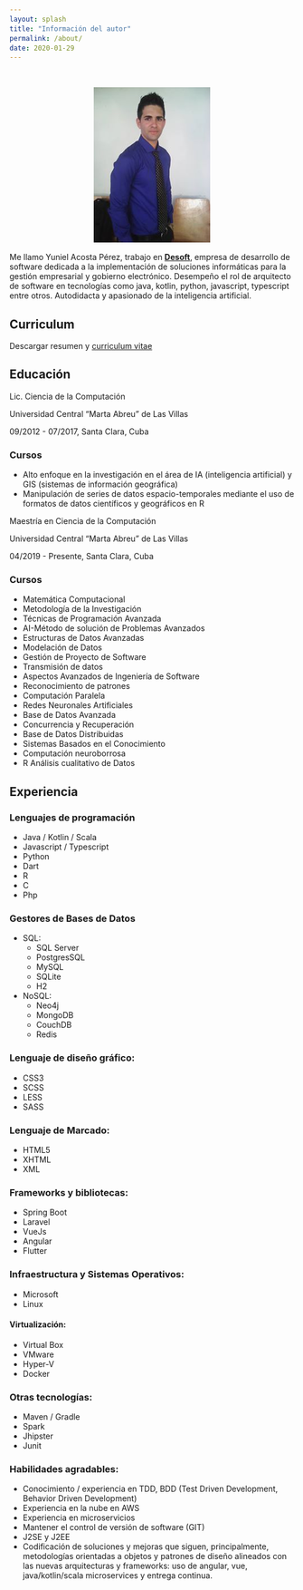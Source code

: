 ```yaml
---
layout: splash
title: "Información del autor"
permalink: /about/
date: 2020-01-29
---
```


<br>

<p align="center">
<img src="/assets/images/about/photo-portada.jpeg">
</p>

Me llamo Yuniel Acosta Pérez, trabajo en **[Desoft](https://www.desoft.cu)**, empresa de desarrollo de software dedicada a la implementación de soluciones informáticas para la gestión empresarial y gobierno electrónico. Desempeño el rol de arquitecto de software en tecnologías como java, kotlin, python, javascript, typescript entre otros. 
Autodidacta y apasionado de la inteligencia artificial.

## Curriculum
Descargar resumen y [curriculum vitae](https://www.dropbox.com/s/krhxr27h4mev5jv/Yuniel%27s%20Curriculum.pdf?dl=0)

## Educación
Lic. Ciencia de la Computación

Universidad Central “Marta Abreu” de Las Villas

09/2012 - 07/2017,
Santa Clara, Cuba

### Cursos
- Alto enfoque en la
investigación en el área de
IA (inteligencia artificial) y
GIS (sistemas de
información geográfica)
- Manipulación de series de
datos espacio-temporales
mediante el uso de
formatos de datos
científicos y geográficos en
R
  
Maestría en Ciencia de la Computación

Universidad Central “Marta Abreu” de Las Villas

04/2019 - Presente,
Santa Clara, Cuba
### Cursos
- Matemática Computacional
- Metodología de la Investigación
- Técnicas de Programación Avanzada
- AI-Método de solución de Problemas Avanzados
- Estructuras de Datos Avanzadas
- Modelación de Datos
- Gestión de Proyecto de Software
- Transmisión de datos
- Aspectos Avanzados de Ingeniería de Software
- Reconocimiento de patrones
- Computación Paralela
- Redes Neuronales Artificiales
- Base de Datos Avanzada
- Concurrencia y Recuperación
- Base de Datos Distribuidas
- Sistemas Basados en el Conocimiento
- Computación neuroborrosa
- R Análisis cualitativo de Datos

## Experiencia
### Lenguajes de programación
- Java / Kotlin / Scala
- Javascript / Typescript
- Python
- Dart
- R
- C
- Php
### Gestores de Bases de Datos
- SQL: 
    * SQL Server 
    * PostgresSQL 
    * MySQL
    * SQLite
    * H2
- NoSQL:  
    * Neo4j
    * MongoDB 
    * CouchDB
    * Redis

### Lenguaje de diseño gráfico:
- CSS3
- SCSS
- LESS
- SASS

### Lenguaje de Marcado:
- HTML5 
- XHTML
- XML

### Frameworks y bibliotecas:
- Spring Boot
- Laravel
- VueJs  
- Angular
- Flutter

### Infraestructura y Sistemas Operativos:
- Microsoft 
- Linux

#### Virtualización: 
- Virtual Box 
- VMware 
- Hyper-V 
- Docker

### Otras tecnologías:
- Maven / Gradle   
- Spark    
- Jhipster
- Junit 
###  Habilidades agradables:
- Conocimiento / experiencia en TDD, BDD (Test Driven Development, Behavior Driven Development)
- Experiencia en la nube en AWS
- Experiencia en microservicios
- Mantener el control de versión de software (GIT)
- J2SE y J2EE 
- Codificación de soluciones y mejoras que siguen, principalmente, metodologías orientadas a objetos
  y patrones de diseño alineados con las nuevas arquitecturas y frameworks: uso de angular, vue, java/kotlin/scala microservices y entrega continua.
 
